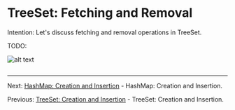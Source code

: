 # TreeSet: Fetching and Removal

Intention: Let's discuss fetching and removal operations in TreeSet.

TODO:

![alt text](../../etc/collections/img.png "Img")

```java

```

<hr>

Next: [HashMap: Creation and Insertion](chapter_20.md "HashMap: Creation and Insertion") - HashMap: Creation and Insertion.

Previous: [TreeSet: Creation and Insertion](chapter_18.md "TreeSet: Creation and Insertion") - TreeSet: Creation and Insertion.